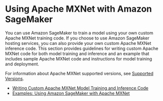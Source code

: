 # Using Apache MXNet with Amazon SageMaker<a name="mxnet"></a>

You can use Amazon SageMaker to train a model using your own custom Apache MXNet training code\. If you choose to use Amazon SageMaker hosting services, you can also provide your own custom Apache MXNet inference code\. This section provides guidelines for writing custom Apache MXNet code for both model training and inference and an example that includes sample Apache MXNet code and instructions for model training and deployment\. 

For information about Apache MXNet supported versions, see [Supported Versions](supported-versions.md)\. 


+ [Writing Custom Apache MXNet Model Training and Inference Code](mxnet-training-inference-code-template.md)
+ [Examples: Using Amazon SageMaker with Apache MXNet](sagemaker-examples.md)